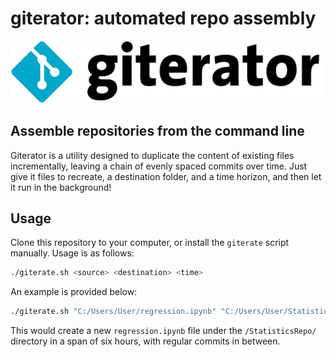 # giterator: automated repo assembly
![giterator logo](https://raw.githubusercontent.com/KartikChugh/giterator/master/logo.jpg)

## Assemble repositories from the command line
Giterator is a utility designed to duplicate the content of existing files incrementally, leaving a chain of evenly spaced commits over time. Just give it files to recreate, a destination folder, and a time horizon, and then let it run in the background!

## Usage
Clone this repository to your computer, or install the `giterate` script manually. 
Usage is as follows:
```bash
./giterate.sh <source> <destination> <time>
```
An example is provided below:
```bash
./giterate.sh "C:/Users/User/regression.ipynb" "C:/Users/User/StatisticsRepo/" 6
```

This would create a new `regression.ipynb` file under the `/StatisticsRepo/` directory in a span of six hours, with regular commits in between.

